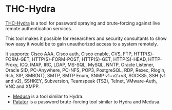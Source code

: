 # THC-Hydra

[THC-Hydra](thc-hydra.md) is a tool for password spraying and brute-forcing against live remote authentication services.

This tool makes it possible for researchers and security consultants to show how easy it would be to gain unauthorized access to a system remotely.

It supports: Cisco AAA, Cisco auth, Cisco enable, CVS, FTP, HTTP(S)-FORM-GET, HTTP(S)-FORM-POST, HTTP(S)-GET, HTTP(S)-HEAD, HTTP-Proxy, ICQ, IMAP, IRC, LDAP, MS-SQL, MySQL, NNTP, Oracle Listener, Oracle SID, PC-Anywhere, PC-NFS, POP3, PostgreSQL, RDP, Rexec, Rlogin, Rsh, SIP, SMB(NT), SMTP, SMTP Enum, SNMP v1+v2+v3, SOCKS5, SSH (v1 and v2), SSHKEY, Subversion, Teamspeak (TS2), Telnet, VMware-Auth, VNC and XMPP.

* [Medusa](https://github.com/jmk-foofus/medusa) is a tool similar to Hydra.
* [Patator](https://github.com/lanjelot/patator) is a password brute-forcing tool similar to Hydra and Medusa.
